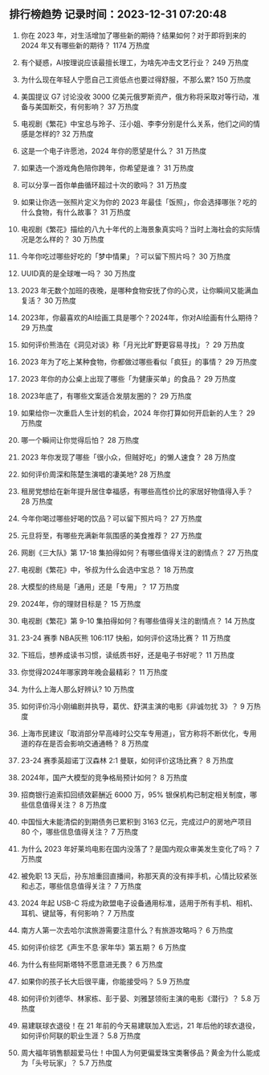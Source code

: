 
## 排行榜趋势 记录时间：2023-12-31 07:20:48
  
  1. 你在 2023 年，对生活增加了哪些新的期待？结果如何？对于即将到来的 2024 年又有哪些新的期待？ 1174 万热度
    
  2. 有个疑惑，AI按理说应该最擅长理工，为啥先冲击文艺行业？ 249 万热度
    
  3. 为什么现在年轻人宁愿自己工资低点也要过得舒服，不那么累? 150 万热度
    
  4. 美国提议 G7 讨论没收 3000 亿美元俄罗斯资产，俄方称将采取对等行动，准备与美国断交，有何影响？ 37 万热度
    
  5. 电视剧《繁花》中宝总与玲子、汪小姐、李李分别是什么关系，他们之间的情感是怎样的? 32 万热度
    
  6. 这是一个电子许愿池，2024 年你的愿望是什么？ 31 万热度
    
  7. 如果选一个游戏角色陪你跨年，你希望是谁？ 31 万热度
    
  8. 可以分享一首你单曲循环超过十次的歌吗？ 31 万热度
    
  9. 如果让你选一张照片定义为你的 2023 年最佳「饭照」，你会选择哪张？吃的什么食物，有什么故事？ 31 万热度
    
  10. 电视剧《繁花》描绘的八九十年代的上海景象真实吗？当时上海社会的实际情况是怎么样的？ 30 万热度
    
  11. 今年你吃过哪些好吃的「梦中情果」？可以留下照片吗？ 30 万热度
    
  12. UUID真的是全球唯一吗？ 30 万热度
    
  13. 2023 年无数个加班的夜晚，是哪种食物安抚了你的心灵，让你瞬间又能满血复活？ 30 万热度
    
  14. 2023年，你最喜欢的AI绘画工具是哪个？2024年，你对AI绘画有什么期待？ 29 万热度
    
  15. 如何评价熊浩在《洞见对谈》称「月光比旷野更容易寻找」？ 29 万热度
    
  16. 2023 年为了吃上某种食物，你都做过哪些看似「疯狂」的事情？ 29 万热度
    
  17. 2023 年你的办公桌上出现了哪些「为健康买单」的食品？ 29 万热度
    
  18. 2023年底了，有哪些文案适合发朋友圈的？ 29 万热度
    
  19. 如果给你一次重启人生计划的机会，2024 年你打算如何开启新的人生？ 29 万热度
    
  20. 哪一个瞬间让你觉得后怕？ 28 万热度
    
  21. 2023 年你发现了哪些「很小众，但贼好吃」的懒人速食？ 28 万热度
    
  22. 如何评价周深和陈楚生演唱的凄美地? 28 万热度
    
  23. 租房党想给在新年提升居住幸福感，有哪些高性价比的家居好物值得入手？ 28 万热度
    
  24. 今年你喝过哪些好喝的饮品？可以留下照片吗？ 27 万热度
    
  25. 元旦将至，有哪些充满新年氛围感的美食推荐？ 27 万热度
    
  26. 网剧《三大队》第 17-18 集拍得如何？有哪些值得关注的剧情点？ 27 万热度
    
  27. 电视剧《繁花》中，爷叔为什么会选中宝总？ 18 万热度
    
  28. 大模型的终局是「通用」还是「专用」？ 17 万热度
    
  29. 2024年，你的理财目标是？ 15 万热度
    
  30. 电视剧《繁花》第 9-10 集拍得如何？有哪些值得关注的剧情点？ 14 万热度
    
  31. 23-24 赛季 NBA灰熊 106:117 快船，如何评价这场比赛？ 11 万热度
    
  32. 下班后，想养成读书习惯，读纸质书好，还是电子书好呢？ 11 万热度
    
  33. 你觉得2024年哪家跨年晚会最精彩？ 11 万热度
    
  34. 为什么上海人那么好辨认? 10 万热度
    
  35. 如何评价冯小刚编剧并执导，葛优、舒淇主演的电影《非诚勿扰 3》？ 9 万热度
    
  36. 上海市民建议「取消部分早高峰时公交车专用道」，官方称将不断优化，专用道的存在是否会影响交通通畅？ 8 万热度
    
  37. 23-24 赛季英超诺丁汉森林 2:1 曼联，如何评价这场比赛？ 8 万热度
    
  38. 2024年，国产大模型的竞争格局预计如何？ 8 万热度
    
  39. 招商银行追索扣回绩效薪酬近 6000 万，95% 银保机构已制定相关制度，哪些信息值得关注？ 8 万热度
    
  40. 中国恒大未能清偿的到期债务已累积到 3163 亿元，完成过户的房地产项目 80 个，哪些信息值得关注？ 7 万热度
    
  41. 为什么 2023 年好莱坞电影在国内没落了？是国内观众审美发生变化了吗？ 7 万热度
    
  42. 被免职 13 天后，孙东旭重回直播间，称那天真的没有摔手机，心情比较紧张和忐忑，哪些信息值得关注？ 7 万热度
    
  43. 2024 年起 USB-C 将成为欧盟电子设备通用标准，适用于所有手机、相机、耳机、键鼠等，有何影响？ 7 万热度
    
  44. 南方人第一次去哈尔滨旅游需要注意什么？有旅游攻略吗？ 6 万热度
    
  45. 如何评价综艺《声生不息·家年华》第五期？ 6 万热度
    
  46. 为什么有些阿斯塔特不愿意进无畏？ 6 万热度
    
  47. 如果你的孩子长大后很平庸，你能接受吗？ 5.9 万热度
    
  48. 如何评价刘德华、林家栋、彭于晏、刘雅瑟领衔主演的电影《潜行》？ 5.8 万热度
    
  49. 易建联球衣退役！在 21 年前的今天易建联加入宏远，21 年后他的球衣退役，如何评价阿联的职业生涯？ 5.8 万热度
    
  50. 周大福年销售额超爱马仕！中国人为何更偏爱珠宝类奢侈品？黄金为什么能成为「头号玩家」？ 5.7 万热度
    